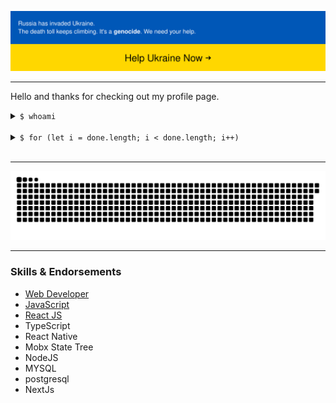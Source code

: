 [![Stand With Ukraine](https://raw.githubusercontent.com/vshymanskyy/StandWithUkraine/main/banner2-direct.svg)](https://stand-with-ukraine.pp.ua)

---

Hello and thanks for checking out my profile page.

<details> 
  <summary><code>$ whoami</code></summary>
  <br/>
My name is Jose Gallego, I'm a Full Stack developer from Colombia 🇨🇴 currently living in Argentina 🇦🇷. In my work, I feel a tremendous passion for software quality 🔍 and automation ⚙️, and I enjoy fixing challenging bugs 🐞. In my spare time, I love exploring a variety of interests, too numerous to list here.
</details>

<br/>

<details> 
  <summary><code>$ for (let i = done.length; i < done.length; i++)</code></summary>
  <br/>
  <ul>
  <li>🦸‍♂️ I currently work at <a href="https://incubator.com.ar/">@Incubator</a>, where I create all sorts of dynamic interfaces with ReactJs, React Native, and NextJS 🤖 (Coffee Driven Development 🍵🔨), with my main focus areas being Front End development with JS 💯</li>
  <li>🦹‍♂️ By night, I'm currently learning 🌱 <a href="https://www.postgresql.org/">PostgreSQL</a>, now I'm delving into learning more about the backend world.</li>
  <ul>
    <li>🌲 My "evergreen goals" are: learning and expanding my programming and leadership skills. I'm always excited about new challenges and want to be prepared for anything I might do professionally in the future. I love learning new things, so as Gandhi once said, <i>"Learn as if you were to live forever"</i> 📚</li>
  </ul>
  <li>❤️ Things I care about:</li>
  <ul>
    <li>🔏 Online privacy and personal data protection</li>
    <li>:octocat: Open-source software</li>
    <li>📖 Free and open knowledge</li>
  </ul>
  <ul>
    <li>📨 Email: <code>gajose200522[at]gmail[dot]com</code></li>
    <li>🔗 <a href="https://www.linkedin.com/in/josegallego05/">LinkedIn</a></li>
  </ul>
  <li>⚡ Fun facts:</li>
  <ul>
    <li>I'm 18 years old, I started diving into the world of software development at the age of 15</li>
    <li>I really enjoy comedy</li>
  </ul>
</ul>
</details>

<br/>

---

<picture>
  <source media="(prefers-color-scheme: dark)" srcset="https://raw.githubusercontent.com/joselantifeka/joselantifeka/output/github-contribution-grid-snake-dark.svg">
  <source media="(prefers-color-scheme: light)" srcset="https://raw.githubusercontent.com/joselantifeka/joselantifeka/output/github-contribution-grid-snake.svg">
  <img alt="github contribution grid snake animation" src="https://raw.githubusercontent.com/joselantifeka/joselantifeka/output/github-contribution-grid-snake.svg">
</picture>
<!--generated with https://github.com/Platane/snk -->

---

<!--START_SECTION:endorsements-->

### Skills & Endorsements

  <ul>
    <li><a href="https://www.coderhouse.com/certificados/625f67259e86680019dae16b?lang=en">Web Developer</a></li>
    <li><a href="https://www.coderhouse.com/certificados/62a526833f9c3b0020068f86">JavaScript</a></li>
  <li><a href="https://www.coderhouse.com/certificados/630c50189db1370025fc7cb3">React JS</a></li>
       <li>TypeScript</li>
    <li>React Native</li>
 <li>Mobx State Tree</li>
 <li>NodeJS</li>
 <li>MYSQL</li>
 <li>postgresql</li>
<li>NextJs</li>
    
  </ul>
  <!--END_SECTION:endorsements-->

<!--
**joselantifeka/joselantifeka** is a ✨ _special_ ✨ repository because its `README.md` (this file) appears on your GitHub profile.

Here are some ideas to get you started:

- 🔭 I’m currently working on ...
- 🌱 I’m currently learning ...
- 👯 I’m looking to collaborate on ...
- 🤔 I’m looking for help with ...
- 💬 Ask me about ...
- 📫 How to reach me: ...
- 😄 Pronouns: ...
- ⚡ Fun fact: ...
-->
